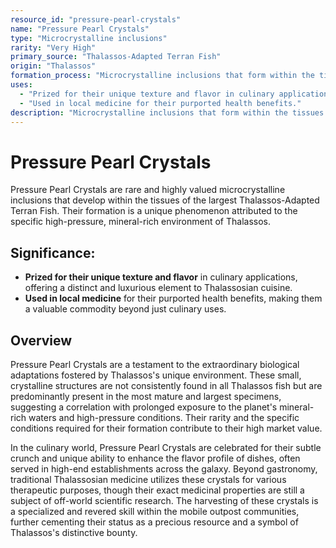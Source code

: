 ```yaml
---
resource_id: "pressure-pearl-crystals"
name: "Pressure Pearl Crystals"
type: "Microcrystalline inclusions"
rarity: "Very High"
primary_source: "Thalassos-Adapted Terran Fish"
origin: "Thalassos"
formation_process: "Microcrystalline inclusions that form within the tissues of the largest fish."
uses:
  - "Prized for their unique texture and flavor in culinary applications."
  - "Used in local medicine for their purported health benefits."
description: "Microcrystalline inclusions that form within the tissues of the largest Thalassos fish, prized in cuisine and medicine."
---
```


# Pressure Pearl Crystals

Pressure Pearl Crystals are rare and highly valued microcrystalline inclusions that develop within the tissues of the largest Thalassos-Adapted Terran Fish. Their formation is a unique phenomenon attributed to the specific high-pressure, mineral-rich environment of Thalassos.

## Significance:

- **Prized for their unique texture and flavor** in culinary applications, offering a distinct and luxurious element to Thalassosian cuisine.
- **Used in local medicine** for their purported health benefits, making them a valuable commodity beyond just culinary uses.

## Overview

Pressure Pearl Crystals are a testament to the extraordinary biological adaptations fostered by Thalassos's unique environment. These small, crystalline structures are not consistently found in all Thalassos fish but are predominantly present in the most mature and largest specimens, suggesting a correlation with prolonged exposure to the planet's mineral-rich waters and high-pressure conditions. Their rarity and the specific conditions required for their formation contribute to their high market value.

In the culinary world, Pressure Pearl Crystals are celebrated for their subtle crunch and unique ability to enhance the flavor profile of dishes, often served in high-end establishments across the galaxy. Beyond gastronomy, traditional Thalassosian medicine utilizes these crystals for various therapeutic purposes, though their exact medicinal properties are still a subject of off-world scientific research. The harvesting of these crystals is a specialized and revered skill within the mobile outpost communities, further cementing their status as a precious resource and a symbol of Thalassos's distinctive bounty. 
